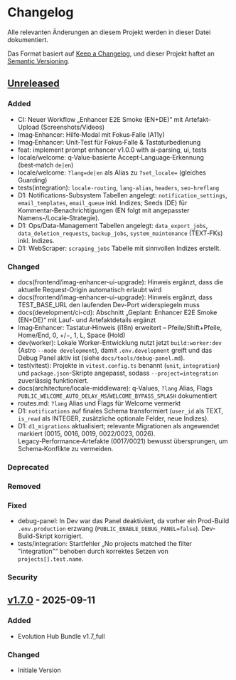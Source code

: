 # Changelog

Alle relevanten Änderungen an diesem Projekt werden in dieser Datei dokumentiert.

Das Format basiert auf [Keep a Changelog](https://keepachangelog.com/en/1.0.0/),
und dieser Projekt haftet an [Semantic Versioning](https://semver.org/spec/v2.0.0.html).

## [Unreleased]

### Added

- CI: Neuer Workflow „Enhancer E2E Smoke (EN+DE)“ mit Artefakt-Upload (Screenshots/Videos)
- Imag‑Enhancer: Hilfe‑Modal mit Fokus‑Falle (A11y)
- Imag‑Enhancer: Unit‑Test für Fokus‑Falle & Tastaturbedienung
- feat: implement prompt enhancer v1.0.0 with ai-parsing, ui, tests
- locale/welcome: q‑Value‑basierte Accept‑Language‑Erkennung (best‑match `de|en`)
- locale/welcome: `?lang=de|en` als Alias zu `?set_locale=` (gleiches Guarding)
- tests(integration): `locale-routing`, `lang-alias`, `headers`, `seo-hreflang`
- D1: Notifications-Subsystem Tabellen angelegt: `notification_settings`, `email_templates`, `email_queue` inkl. Indizes; Seeds (DE) für Kommentar‑Benachrichtigungen (EN folgt mit angepasster Namens-/Locale‑Strategie).
- D1: Ops/Data-Management Tabellen angelegt: `data_export_jobs`, `data_deletion_requests`, `backup_jobs`, `system_maintenance` (TEXT‑FKs) inkl. Indizes.
- D1: WebScraper: `scraping_jobs` Tabelle mit sinnvollen Indizes erstellt.

### Changed

- docs(frontend/imag-enhancer-ui-upgrade): Hinweis ergänzt, dass die aktuelle Request-Origin automatisch erlaubt wird
- docs(frontend/imag-enhancer-ui-upgrade): Hinweis ergänzt, dass TEST_BASE_URL den laufenden Dev-Port widerspiegeln muss
- docs(development/ci-cd): Abschnitt „Geplant: Enhancer E2E Smoke (EN+DE)“ mit Lauf- und Artefaktdetails ergänzt
- Imag‑Enhancer: Tastatur‑Hinweis (i18n) erweitert – Pfeile/Shift+Pfeile, Home/End, 0, +/−, 1, L, Space (Hold)
- dev(worker): Lokale Worker-Entwicklung nutzt jetzt `build:worker:dev` (Astro `--mode development`), damit `.env.development` greift und das Debug Panel aktiv ist (siehe `docs/tools/debug-panel.md`).
- test(vitest): Projekte in `vitest.config.ts` benannt (`unit`, `integration`) und `package.json`-Skripte angepasst, sodass `--project=integration` zuverlässig funktioniert.
- docs(architecture/locale-middleware): q‑Values, `?lang` Alias, Flags `PUBLIC_WELCOME_AUTO_DELAY_MS`/`WELCOME_BYPASS_SPLASH` dokumentiert
- routes.md: `?lang` Alias und Flags für Welcome vermerkt
- D1: `notifications` auf finales Schema transformiert (`user_id` als TEXT, `is_read` als INTEGER, zusätzliche optionale Felder, neue Indizes).
- D1: `d1_migrations` aktualisiert; relevante Migrationen als angewendet markiert (0015, 0016, 0019, 0022/0023, 0026). Legacy‑Performance‑Artefakte (0017/0021) bewusst übersprungen, um Schema‑Konflikte zu vermeiden.

### Deprecated

### Removed

### Fixed

- debug-panel: In Dev war das Panel deaktiviert, da vorher ein Prod-Build `.env.production` erzwang (`PUBLIC_ENABLE_DEBUG_PANEL=false`). Dev-Build-Skript korrigiert.
- tests/integration: Startfehler „No projects matched the filter \"integration\"“ behoben durch korrektes Setzen von `projects[].test.name`.

### Security

## [v1.7.0] - 2025-09-11

### Added

- Evolution Hub Bundle v1.7_full

### Changed

- Initiale Version

[Unreleased]: https://github.com/evolution-hub/evolution-hub/compare/v1.7.0...HEAD
[v1.7.0]: https://github.com/evolution-hub/evolution-hub/releases/tag/v1.7.0
